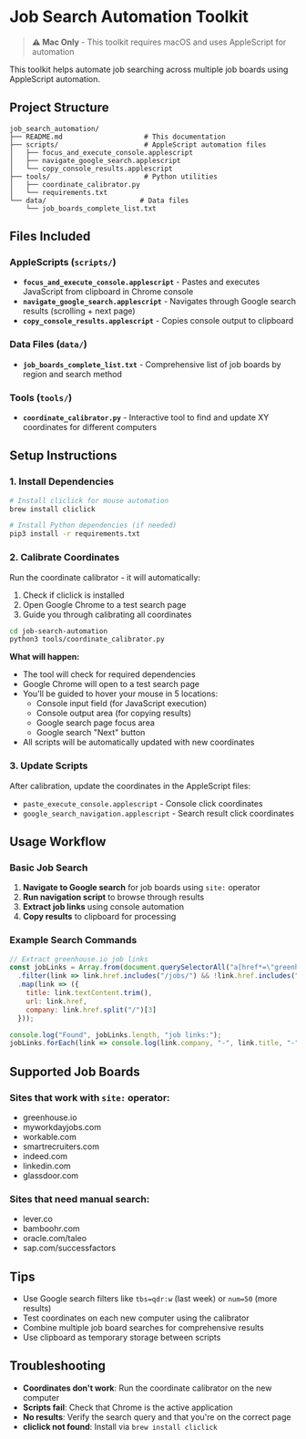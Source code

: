 # Job Search Automation Toolkit

> **⚠️ Mac Only** - This toolkit requires macOS and uses AppleScript for automation

This toolkit helps automate job searching across multiple job boards using AppleScript automation.

## Project Structure

```
job_search_automation/
├── README.md                    # This documentation
├── scripts/                     # AppleScript automation files
│   ├── focus_and_execute_console.applescript
│   ├── navigate_google_search.applescript
│   └── copy_console_results.applescript
├── tools/                       # Python utilities
│   ├── coordinate_calibrator.py
│   └── requirements.txt
└── data/                       # Data files
    └── job_boards_complete_list.txt
```

## Files Included

### AppleScripts (`scripts/`)
- **`focus_and_execute_console.applescript`** - Pastes and executes JavaScript from clipboard in Chrome console
- **`navigate_google_search.applescript`** - Navigates through Google search results (scrolling + next page)
- **`copy_console_results.applescript`** - Copies console output to clipboard

### Data Files (`data/`)
- **`job_boards_complete_list.txt`** - Comprehensive list of job boards by region and search method

### Tools (`tools/`)
- **`coordinate_calibrator.py`** - Interactive tool to find and update XY coordinates for different computers

## Setup Instructions

### 1. Install Dependencies
```bash
# Install cliclick for mouse automation
brew install cliclick

# Install Python dependencies (if needed)
pip3 install -r requirements.txt
```

### 2. Calibrate Coordinates
Run the coordinate calibrator - it will automatically:
1. Check if cliclick is installed
2. Open Google Chrome to a test search page
3. Guide you through calibrating all coordinates

```bash
cd job-search-automation
python3 tools/coordinate_calibrator.py
```

**What will happen:**
- The tool will check for required dependencies
- Google Chrome will open to a test search page
- You'll be guided to hover your mouse in 5 locations:
  - Console input field (for JavaScript execution)
  - Console output area (for copying results)
  - Google search page focus area
  - Google search "Next" button
- All scripts will be automatically updated with new coordinates

### 3. Update Scripts
After calibration, update the coordinates in the AppleScript files:
- `paste_execute_console.applescript` - Console click coordinates
- `google_search_navigation.applescript` - Search result click coordinates

## Usage Workflow

### Basic Job Search
1. **Navigate to Google search** for job boards using `site:` operator
2. **Run navigation script** to browse through results
3. **Extract job links** using console automation
4. **Copy results** to clipboard for processing

### Example Search Commands
```javascript
// Extract greenhouse.io job links
const jobLinks = Array.from(document.querySelectorAll("a[href*=\"greenhouse.io\"]"))
  .filter(link => link.href.includes("/jobs/") && !link.href.includes("google.com"))
  .map(link => ({
    title: link.textContent.trim(),
    url: link.href,
    company: link.href.split("/")[3]
  }));

console.log("Found", jobLinks.length, "job links:");
jobLinks.forEach(link => console.log(link.company, "-", link.title, "-", link.url));
```

## Supported Job Boards

### Sites that work with `site:` operator:
- greenhouse.io
- myworkdayjobs.com
- workable.com
- smartrecruiters.com
- indeed.com
- linkedin.com
- glassdoor.com

### Sites that need manual search:
- lever.co
- bamboohr.com
- oracle.com/taleo
- sap.com/successfactors

## Tips

- Use Google search filters like `tbs=qdr:w` (last week) or `num=50` (more results)
- Test coordinates on each new computer using the calibrator
- Combine multiple job board searches for comprehensive results
- Use clipboard as temporary storage between scripts

## Troubleshooting

- **Coordinates don't work**: Run the coordinate calibrator on the new computer
- **Scripts fail**: Check that Chrome is the active application
- **No results**: Verify the search query and that you're on the correct page
- **cliclick not found**: Install via `brew install cliclick`